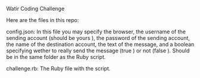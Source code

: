 Watir Coding Challenge

Here are the files in this repo:

config.json: In this file you may specify the browser, the username of the sending account (should be yours ), the password of the sending account, the name of the destination account, the text of the message, and a boolean specifying wether to really send the message (true ) or not (false ). Should be in the same folder as the Ruby script.

challenge.rb: The Ruby file with the script.
